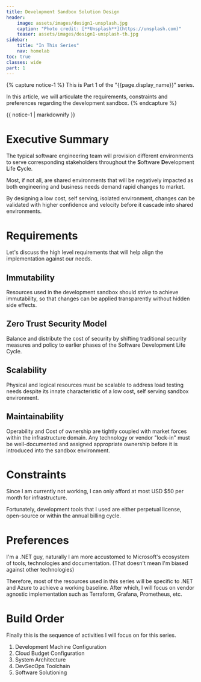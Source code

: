 ```yaml
---
title: Development Sandbox Solution Design
header:
    image: assets/images/design1-unsplash.jpg
    caption: "Photo credit: [**Unsplash**](https://unsplash.com)"
    teaser: assets/images/design1-unsplash-th.jpg
sidebar:
    title: "In This Series"
    nav: homelab
toc: true
classes: wide
part: 1
---
```


{% capture notice-1 %}
This is Part 1 of the "{{page.display_name}}" series.

In this article, we will articulate the requirements, constraints and 
preferences regarding the development sandbox.
{% endcapture %}

<div class="notice--info">{{ notice-1 | markdownify }}</div>

<!--more-->

# Executive Summary
The typical software engineering team will provision different environments to serve corresponding
stakeholders throughout the **S**oftware **D**evelopment **L**ife **C**ycle.

Most, if not all, are shared environments that will be negatively impacted as both engineering and 
business needs demand rapid changes to market.

By designing a low cost, self serving, isolated environment, changes can be validated with
higher confidence and velocity before it cascade into shared environments.

# Requirements
Let's discuss the high level requirements that will help align the implementation against our
needs.

## Immutability
Resources used in the development sandbox should strive to achieve immutability,
so that changes can be applied transparently without hidden side effects.

## Zero Trust Security Model
Balance and distribute the cost of security by shifting traditional security measures
and policy to earlier phases of the Software Development Life Cycle.

## Scalability
Physical and logical resources must be scalable to address load testing needs
despite its innate characteristic of a low cost, self serving sandbox environment.

## Maintainability
Operability and Cost of ownership are tightly coupled with market forces within 
the infrastructure domain. Any technology or vendor "lock-in" must be well-documented and
assigned appropriate ownership before it is introduced into the sandbox environment.

# Constraints
Since I am currently not working, I can only afford at most USD $50 per month for 
infrastructure.

Fortunately, development tools that I used are either perpetual license, open-source or
within the annual billing cycle.

# Preferences
I'm a .NET guy, naturally I am more accustomed to Microsoft's ecosystem of
tools, technologies and documentation. (That doesn't mean I'm biased against other technologies)

Therefore, most of the resources used in this series will be specific to .NET and 
Azure to achieve a working baseline. After which, I will focus on vendor agnostic implementation
such as Terraform, Grafana, Prometheus, etc.

# Build Order
Finally this is the sequence of activities I will focus on for this series.

1. Development Machine Configuration
2. Cloud Budget Configuration
3. System Architecture
4. DevSecOps Toolchain
5. Software Solutioning